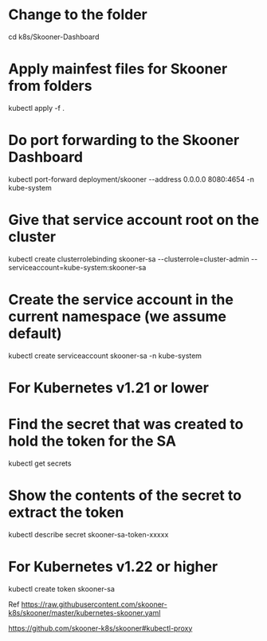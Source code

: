 
# Change to the folder
cd k8s/Skooner-Dashboard

# Apply mainfest files for Skooner from folders 

kubectl apply -f .

# Do port forwarding to the Skooner Dashboard

kubectl port-forward deployment/skooner --address 0.0.0.0 8080:4654 -n kube-system
 
# Give that service account root on the cluster
kubectl create clusterrolebinding skooner-sa --clusterrole=cluster-admin --serviceaccount=kube-system:skooner-sa

# Create the service account in the current namespace (we assume default)
kubectl create serviceaccount skooner-sa -n kube-system

# For Kubernetes v1.21 or lower
# Find the secret that was created to hold the token for the SA
kubectl get secrets

# Show the contents of the secret to extract the token
kubectl describe secret skooner-sa-token-xxxxx

# For Kubernetes v1.22 or higher
kubectl create token skooner-sa


Ref https://raw.githubusercontent.com/skooner-k8s/skooner/master/kubernetes-skooner.yaml

https://github.com/skooner-k8s/skooner#kubectl-proxy
 
